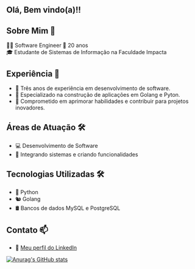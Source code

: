 
## Olá, Bem vindo(a)!!

## Sobre Mim 🚀
👨‍💻 Software Engineer 
🎂 20 anos  
🎓 Estudante de Sistemas de Informação na Faculdade Impacta 

## Experiência 💼
- 📆 Três anos de experiência em desenvolvimento de software.
- 🔧 Especializado na construção de aplicações em Golang e Pyton.
- 🌟 Comprometido em aprimorar habilidades e contribuir para projetos inovadores.

## Áreas de Atuação 🛠️
- 💻 Desenvolvimento de Software
- 🧠 Integrando sistemas e criando funcionalidades

## Tecnologias Utilizadas 🛠️
- 🐍 Python
- 🐿️ Golang
- 🛢️ Bancos de dados MySQL e PostgreSQL

## Contato 📫
- 💼  [Meu perfil do LinkedIn](https://www.linkedin.com/in/gabriel-andrade-b98986211/)


[![Anurag's GitHub stats](https://github-readme-stats.vercel.app/api?username=Gabriel-Yuzo&theme=dark)](https://github.com/Gabriel-Yuzo/github-readme-stats)

